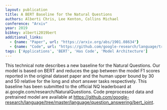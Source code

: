 ```yaml
---
layout: publication
title: A BERT Baseline for the Natural Questions
authors: Alberti Chris, Lee Kenton, Collins Michael
conference: "Arxiv"
year: 2019
bibkey: alberti2019bert
additional_links:
  - {name: "Paper", url: "https://arxiv.org/abs/1901.08634"}
  - {name: "Code", url: "https://github.com/google-research/language/tree/master/language/question_answering/bert_joint"}
tags: ['Applications', 'BERT', 'Has Code', 'Model Architecture']
---
```

This technical note describes a new baseline for the Natural Questions. Our model is based on BERT and reduces the gap between the model F1 scores reported in the original dataset paper and the human upper bound by 30 and 50 relative for the long and short answer tasks respectively. This baseline has been submitted to the official NQ leaderboard at ai.google.com/research/NaturalQuestions. Code preprocessed data and pretrained model are available at https://github.com/google-research/language/tree/master/language/question_answering/bert_joint.
